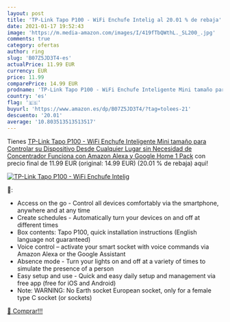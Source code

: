 ```yaml
---
layout: post
title: 'TP-Link Tapo P100 - WiFi Enchufe Intelig al 20.01 % de rebaja'
date: 2021-01-17 19:52:43
image: 'https://m.media-amazon.com/images/I/419fTbQWthL._SL200_.jpg'
comments: true
category: ofertas
author: ring
slug: 'B07Z5JD3T4-es'
actualPrice: 11.99 EUR
currency: EUR
price: 11.99
comparePrice: 14.99 EUR
prodname: 'TP-Link Tapo P100 - WiFi Enchufe Inteligente Mini tamaño para Controlar su Dispositivo Desde Cualquier Lugar  sin Necesidad de Concentrador  Funciona con Amazon Alexa y Google Home  1 Pack'
country: 'es'
flag: '🇪🇸'
buyurl: 'https://www.amazon.es/dp/B07Z5JD3T4/?tag=tolees-21'
descuento: '20.01'
average: '10.803513513513517'
---
```


Tienes [TP-Link Tapo P100 - WiFi Enchufe Inteligente Mini tamaño para Controlar su Dispositivo Desde Cualquier Lugar  sin Necesidad de Concentrador  Funciona con Amazon Alexa y Google Home  1 Pack](https://www.amazon.es/dp/B07Z5JD3T4/?tag=tolees-21) con precio final de  11.99 EUR (original: 14.99 EUR) (20.01 %  de rebaja) aqui!

[![TP-Link Tapo P100 - WiFi Enchufe Intelig](https://m.media-amazon.com/images/I/419fTbQWthL._SL200_.jpg)](https://www.amazon.es/dp/B07Z5JD3T4/?tag=tolees-21)

🔎:

- Access on the go - Control all devices comfortably via the smartphone, anywhere and at any time
- Create schedules - Automatically turn your devices on and off at different times
- Box contents: Tapo P100, quick installation instructions (English language not guaranteed)
- Voice control – activate your smart socket with voice commands via Amazon Alexa or the Google Assistant
- Absence mode - Turn your lights on and off at a variety of times to simulate the presence of a person
- Easy setup and use - Quick and easy daily setup and management via free app (free for iOS and Android)
- Note: WARNING: No Earth socket European socket, only for a female type C socket (or sockets)

[🛒 Comprar!!!](https://www.amazon.es/dp/B07Z5JD3T4/?tag=tolees-21)
